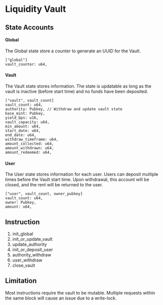 # Liquidity Vault

## State Accounts

#### Global

The Global state store a counter to generate an UUID for the Vault.

```
["global"]
vault_counter: u64,
```

#### Vault

The Vault state stores information. The state is updatable as long as the vault is inactive (before start time) and no funds have been deposited.

```
["vault", vault_count]
vault_count: u64,
authority: Pubkey, // Withdraw and update vault state
base_mint: Pubkey,
yield_bps: u16,
vault_capacity: u64,
min_amount: u64,
start_date: u64,
end_date: u64,
withdraw_timeframe: u64,
amount_collected: u64,
amount_withdrawn: u64,
amount_redeemed: u64,
```

#### User

The User state stores information for each user. Users can deposit multiple times before the Vault start time. Upon withdrawal, this account will be closed, and the rent will be returned to the user.

```
["user", vault_count, owner_pubkey]
vault_count: u64,
owner: Pubkey,
amount: u64,
```

## Instruction

1. init_global
2. init_or_update_vault
3. update_authority
4. init_or_deposit_user
5. authority_withdraw
6. user_withdraw
7. close_vault

## Limitation

Most instructions require the vault to be mutable. Multiple requests within the same block will cause an issue due to a write-lock.
